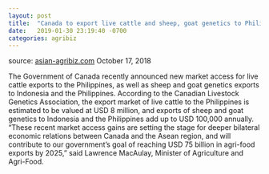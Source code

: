```yaml
---
layout: post
title:  "Canada to export live cattle and sheep, goat genetics to Philippines & Indonesia"
date:   2019-01-30 23:19:40 -0700
categories: agribiz
---
```

source: [asian-agribiz.com](https://asian-agribiz.com/2018/10/17/canada-to-export-live-cattle-and-sheep-goat-genetics-to-philippines-indonesia/)
October 17, 2018

The Government of Canada recently announced new market access for live cattle exports to the Philippines, as well as sheep and goat genetics exports to Indonesia and the Philippines.  According to the Canadian Livestock Genetics Association, the export market of live cattle to the Philippines is estimated to be valued at USD 8 million, and exports of sheep and goat genetics to Indonesia and the Philippines add up to USD 100,000 annually. “These recent market access gains are setting the stage for deeper bilateral economic relations between Canada and the Asean region, and will contribute to our government’s goal of reaching USD 75 billion in agri-food exports by 2025,” said Lawrence MacAulay, Minister of Agriculture and Agri-Food.  

